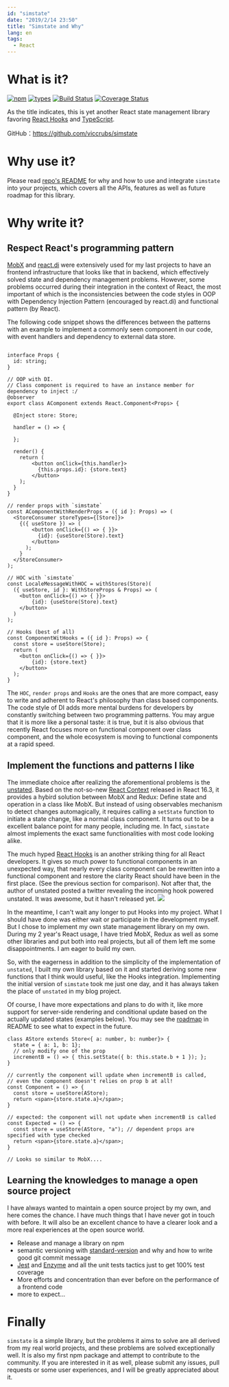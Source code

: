 ```yaml
---
id: "simstate"
date: "2019/2/14 23:50"
title: "Simstate and Why"
lang: en
tags:
  - React
---
```


# What is it?

[![npm](https://img.shields.io/npm/v/simstate.svg?style=flat-square)](https://www.npmjs.com/package/simstate)
[![types](https://img.shields.io/npm/types/simstate.svg?style=flat-square)](https://www.npmjs.com/package/simstate)
[![Build Status](https://img.shields.io/travis/viccrubs/simstate.svg?style=flat-square)](https://travis-ci.org/viccrubs/simstate)
[![Coverage Status](https://img.shields.io/coveralls/github/viccrubs/simstate.svg?style=flat-square)](https://coveralls.io/github/viccrubs/simstate?branch=master)

As the title indicates, this is yet another React state management library favoring [React Hooks](https://reactjs.org/docs/hooks-intro.html) and [TypeScript](https://www.typescriptlang.org/).

GitHub：https://github.com/viccrubs/simstate

# Why use it?

Please read [repo's README](https://github.com/viccrubs/simstate) for why and how to use and integrate `simstate` into your projects, which covers all the APIs, features as well as future roadmap for this library.

# Why write it?

## Respect React's programming pattern

[MobX](https://github.com/mobxjs/mobx) and [react.di](https://github.com/RobinBuschmann/react.di) were extensively used for my last projects to have an frontend infrastructure that looks like that in backend, which effectively solved state and dependency management problems. However, some problems occurred during their integration in the context of React, the most important of which is the inconsistencies between the code styles in OOP with Dependency Injection Pattern (encouraged by react.di) and functional pattern (by React).

The following code snippet shows the differences between the patterns with an example to implement a commonly seen component in our code, with event handlers and dependency to external data store.

```tsx

interface Props {
  id: string;
}

// OOP with DI.
// Class component is required to have an instance member for dependency to inject :/
@observer
export class AComponent extends React.Component<Props> {

  @Inject store: Store;

  handler = () => {

  };

  render() {
    return (
        <button onClick={this.handler}>
          {this.props.id}: {store.text}
        </button>
    );
  }
}

// render props with `simstate`
const AComponentWithRenderProps = ({ id }: Props) => (
  <StoreConsumer storeTypes={[Store]}>
    {({ useStore }) => (
        <button onClick={() => { }}>
          {id}: {useStore(Store).text}
        </button>
      );
    }
  </StoreConsumer>
);

// HOC with `simstate`
const LocaleMessageWithHOC = withStores(Store)(
  ({ useStore, id }: WithStoreProps & Props) => (
    <button onClick={() => { }}>
        {id}: {useStore(Store).text}
    </button>
  )
);

// Hooks (best of all)
const ComponentWitHooks = ({ id }: Props) => {
  const store = useStore(Store);
  return (
    <button onClick={() => { }}>
        {id}: {store.text}
    </button>
  );
}
```

The `HOC`, `render props` and `Hooks` are the ones that are more compact, easy to write and adherent to React's philosophy than class based components. The code style of DI adds more mental burdens for developers by constantly switching between two programming patterns. You may argue that it is more like a personal taste: it is true, but it is also obvious that recently React focuses more on functional component over class component, and the whole ecosystem is moving to functional components at a rapid speed.


## Implement the functions and patterns I like

The immediate choice after realizing the aforementional problems is the [unstated](https://github.com/jamiebuilds/unstated). Based on the not-so-new [React Context](https://reactjs.org/docs/context.html) released in React 16.3, it provides a hybird solution between MobX and Redux: Define state and operation in a class like MobX. But instead of using observables mechanism to detect changes automagically, it requires calling a `setState` function to initiate a state change, like a normal class component. It turns out to be a excellent balance point for many people, including me. In fact, `simstate` almost implements the exact same functionalities with most code looking alike.

The much hyped [React Hooks](https://reactjs.org/docs/hooks-intro.html) is an another striking thing for all React developers. It gives so much power to functional components in an unexpected way, that nearly every class component can be rewritten into a functional component and restore the clarity React should have been in the first place. (See the previous section for comparison). Not after that, the author of unstated posted a twitter revealing the incoming hook powered unstated. It was awesome, but it hasn't released yet.
![](./unstated-hooks.png)

In the meantime, I can't wait any longer to put Hooks into my project. What I should have done was either wait or participate in the development myself. But I chose to implement my own state management library on my own. During my 2 year's React usage, I have tried MobX, Redux as well as some other libraries and put both into real projects, but all of them left me some disappointments. I am eager to build my own.

So, with the eagerness in addition to the simplicity of the implementation of `unstated`, I built my own library based on it and started deriving some new functions that I think would useful, like the Hooks integration. Implementing the initial version of `simstate` took me just one day, and it has always taken the place of `unstated` in my blog project.

Of course, I have more expectations and plans to do with it, like more support for server-side rendering and conditional update based on the actually updated states (examples below). You may see the [roadmap](https://github.com/viccrubs/simstate#roadmap) in README to see what to expect in the future.

```tsx
class AStore extends Store<{ a: number, b: number}> {
  state = { a: 1, b: 1};
  // only modify one of the prop
  incrementB = () => { this.setState({ b: this.state.b + 1 }); };
}

// currently the component will update when incrementB is called,
// even the component doesn't relies on prop b at all!
const Component = () => {
  const store = useStore(AStore);
  return <span>{store.state.a}</span>;
}

// expected: the component will not update when incrementB is called
const Expected = () => {
  const store = useStore(AStore, "a"); // dependent props are specified with type checked
  return <span>{store.state.a}</span>;
}

// Looks so similar to MobX....
```

## Learning the knowledges to manage a open source project

I have always wanted to maintain a open source project by my own, and here comes the chance. I have much things that I have never got in touch with before. It will also be an excellent chance to have a clearer look and a more real experiences at the open source world.

- Release and manage a library on npm
- semantic versioning with [standard-version](https://github.com/conventional-changelog/standard-version) and why and how to write good git commit message
- [Jest](https://jestjs.io/) and [Enzyme](https://github.com/airbnb/enzyme) and all the unit tests tactics just to get 100% test coverage
- More efforts and concentration than ever before on the performance of a frontend code
- more to expect...

# Finally

`simstate` is a simple library, but the problems it aims to solve are all derived from my real world projects, and these problems are solved exceptionally well. It is also my first npm package and attempt to contribute to the community. If you are interested in it as well, please submit any issues, pull requests or some user experiences, and I will be greatly appreciated about it.

